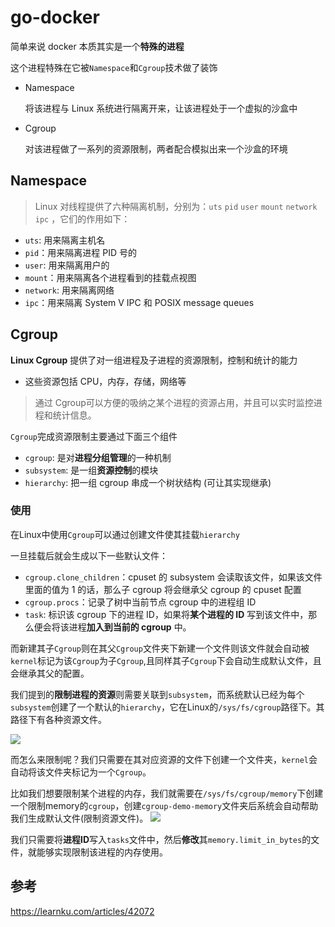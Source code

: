 # go-docker

简单来说 docker 本质其实是一个**特殊的进程**

这个进程特殊在它被`Namespace`和`Cgroup`技术做了装饰

- Namespace 

  将该进程与 Linux 系统进行隔离开来，让该进程处于一个虚拟的沙盒中

- Cgroup 

  对该进程做了一系列的资源限制，两者配合模拟出来一个沙盒的环境

## Namespace

> Linux 对线程提供了六种隔离机制，分别为：`uts` `pid` `user` `mount` `network` `ipc` ，它们的作用如下：

- `uts`: 用来隔离主机名
- `pid`：用来隔离进程 PID 号的
- `user`: 用来隔离用户的
- `mount`：用来隔离各个进程看到的挂载点视图
- `network`: 用来隔离网络
- `ipc`：用来隔离 System V IPC 和 POSIX message queues

## Cgroup

**Linux Cgroup** 提供了对一组进程及子进程的资源限制，控制和统计的能力

- 这些资源包括 CPU，内存，存储，网络等

> 通过 Cgroup可以方便的吸纳之某个进程的资源占用，并且可以实时监控进程和统计信息。

`Cgroup`完成资源限制主要通过下面三个组件

- `cgroup`: 是对**进程分组管理**的一种机制
- `subsystem`: 是一组**资源控制**的模块
- `hierarchy`: 把一组 cgroup 串成一个树状结构 (可让其实现继承)

### 使用

在Linux中使用`Cgroup`可以通过创建文件使其挂载`hierarchy`

一旦挂载后就会生成以下一些默认文件：

- `cgroup.clone_children`：cpuset 的 subsystem 会读取该文件，如果该文件里面的值为 1 的话，那么子 cgroup 将会继承父 cgroup 的 cpuset 配置
- `cgroup.procs`：记录了树中当前节点 cgroup 中的进程组 ID
- `task`: 标识该 cgroup 下的进程 ID，如果将**某个进程的 ID** 写到该文件中，那么便会将该进程**加入到当前的 cgroup** 中。

而新建其子`Cgroup`则在其父`Cgroup`文件夹下新建一个文件则该文件就会自动被`kernel`标记为该`Cgroup`为子`Cgroup`,且同样其子`Cgroup`下会自动生成默认文件，且会继承其父的配置。

我们提到的**限制进程的资源**则需要关联到`subsystem`，而系统默认已经为每个`subsystem`创建了一个默认的`hierarchy`，它在Linux的`/sys/fs/cgroup`路径下。其路径下有各种资源文件。

![](http://img.zhengyua.cn/img/20200831172200.png)

而怎么来限制呢？我们只需要在其对应资源的文件下创建一个文件夹，`kernel`会自动将该文件夹标记为一个`Cgroup`。

比如我们想要限制某个进程的内存，我们就需要在`/sys/fs/cgroup/memory`下创建一个限制memory的`cgroup`，创建`cgroup-demo-memory`文件夹后系统会自动帮助我们生成默认文件(限制资源文件)。
![](http://img.zhengyua.cn/img/20200831172445.png)

我们只需要将**进程ID**写入`tasks`文件中，然后**修改**其`memory.limit_in_bytes`的文件，就能够实现限制该进程的内存使用。











## 参考

https://learnku.com/articles/42072